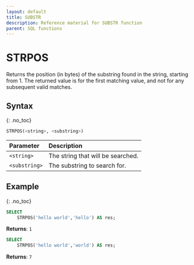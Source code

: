 ```yaml
---
layout: default
title: SUBSTR
description: Reference material for SUBSTR function
parent: SQL functions
---
```


# STRPOS

Returns the position (in bytes) of the substring found in the string, starting from 1. The returned value is for the first matching value, and not for any subsequent valid matches.

## Syntax
{: .no_toc}

```sql
​​STRPOS(<string>, <substring>)​​
```

| Parameter     | Description                         |
| :------------- | :----------------------------------- |
| `<string>`    | The string that will be searched. |
| `<substring>` | The substring to search for.        |

## Example
{: .no_toc}

```sql
SELECT
	STRPOS('hello world','hello') AS res;
```

**Returns**: `1`

```sql
SELECT
	STRPOS('hello world','world') AS res;
```

**Returns**: `7`
